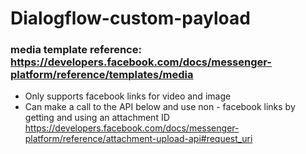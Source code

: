 # Dialogflow-custom-payload

### media template reference: https://developers.facebook.com/docs/messenger-platform/reference/templates/media

* Only supports facebook links for video and image
* Can make a call to the API below and use non - facebook links by getting and using an attachment ID  https://developers.facebook.com/docs/messenger-platform/reference/attachment-upload-api#request_uri
